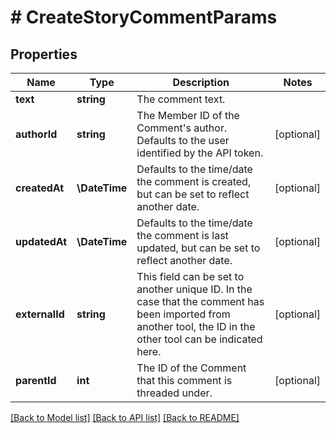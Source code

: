 # # CreateStoryCommentParams

## Properties

Name | Type | Description | Notes
------------ | ------------- | ------------- | -------------
**text** | **string** | The comment text. |
**authorId** | **string** | The Member ID of the Comment&#39;s author. Defaults to the user identified by the API token. | [optional]
**createdAt** | **\DateTime** | Defaults to the time/date the comment is created, but can be set to reflect another date. | [optional]
**updatedAt** | **\DateTime** | Defaults to the time/date the comment is last updated, but can be set to reflect another date. | [optional]
**externalId** | **string** | This field can be set to another unique ID. In the case that the comment has been imported from another tool, the ID in the other tool can be indicated here. | [optional]
**parentId** | **int** | The ID of the Comment that this comment is threaded under. | [optional]

[[Back to Model list]](../../README.md#models) [[Back to API list]](../../README.md#endpoints) [[Back to README]](../../README.md)
